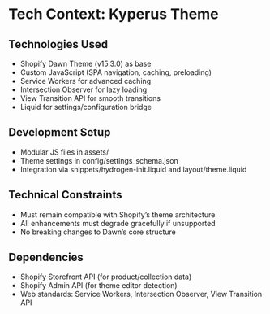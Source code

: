 # Tech Context: Kyperus Theme

## Technologies Used
- Shopify Dawn Theme (v15.3.0) as base
- Custom JavaScript (SPA navigation, caching, preloading)
- Service Workers for advanced caching
- Intersection Observer for lazy loading
- View Transition API for smooth transitions
- Liquid for settings/configuration bridge

## Development Setup
- Modular JS files in assets/
- Theme settings in config/settings_schema.json
- Integration via snippets/hydrogen-init.liquid and layout/theme.liquid

## Technical Constraints
- Must remain compatible with Shopify’s theme architecture
- All enhancements must degrade gracefully if unsupported
- No breaking changes to Dawn’s core structure

## Dependencies
- Shopify Storefront API (for product/collection data)
- Shopify Admin API (for theme editor detection)
- Web standards: Service Workers, Intersection Observer, View Transition API 